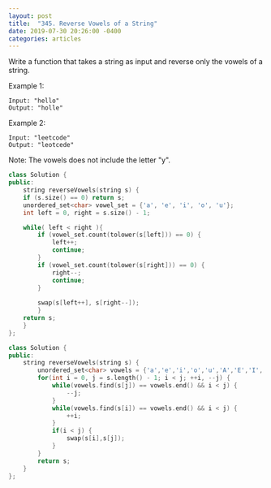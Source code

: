 ```yaml
---
layout: post
title:  "345. Reverse Vowels of a String"
date: 2019-07-30 20:26:00 -0400
categories: articles
---
```

Write a function that takes a string as input and reverse only the vowels of a string.

Example 1:
```
Input: "hello"
Output: "holle"
```
Example 2:
```
Input: "leetcode"
Output: "leotcede"
```
Note:
The vowels does not include the letter "y".

```c++
class Solution {
public:
    string reverseVowels(string s) {
    if (s.size() == 0) return s;
    unordered_set<char> vowel_set = {'a', 'e', 'i', 'o', 'u'}; 
    int left = 0, right = s.size() - 1;

    while( left < right ){
    	if (vowel_set.count(tolower(s[left])) == 0) {
            left++;
            continue;
        }
    	if (vowel_set.count(tolower(s[right])) == 0) {
            right--;
            continue;
        }
    	
        swap(s[left++], s[right--]);
    	}
    return s;
    }
};
```
```c++
class Solution {
public:
    string reverseVowels(string s) {
        unordered_set<char> vowels = {'a','e','i','o','u','A','E','I','O','U'};
        for(int i = 0, j = s.length() - 1; i < j; ++i, --j) {
            while(vowels.find(s[j]) == vowels.end() && i < j) {
                --j;
            }
            while(vowels.find(s[i]) == vowels.end() && i < j) {
                ++i;
            }
            if(i < j) {
                swap(s[i],s[j]);
            }
        }
        return s;
    }
};
```